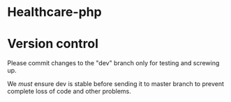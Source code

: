 # Healthcare-php



# Version control

Please commit changes to the "dev" branch only for testing and screwing up.

We *must* ensure dev is stable before sending it to master branch to prevent complete loss of code and other problems.
